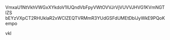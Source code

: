 VmxaU1NtVkhVWGxXYkdoV1lUQndVbFpyVWtOVVJrVjVUVVJHVG1KVmNGTlZS
bEYzVXpCT2RHUklaR2xWClZEQTVRMmR3YUdGSFdUMEtDblJyWkE9PQoKempo

vkl